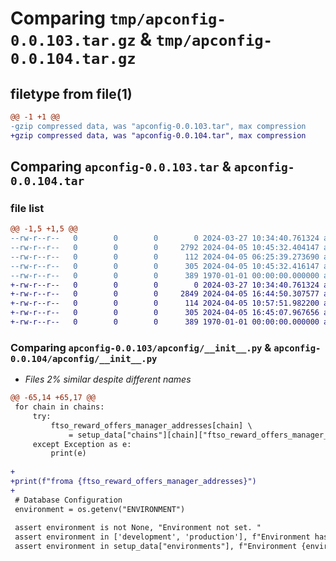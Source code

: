 # Comparing `tmp/apconfig-0.0.103.tar.gz` & `tmp/apconfig-0.0.104.tar.gz`

## filetype from file(1)

```diff
@@ -1 +1 @@
-gzip compressed data, was "apconfig-0.0.103.tar", max compression
+gzip compressed data, was "apconfig-0.0.104.tar", max compression
```

## Comparing `apconfig-0.0.103.tar` & `apconfig-0.0.104.tar`

### file list

```diff
@@ -1,5 +1,5 @@
--rw-r--r--   0        0        0        0 2024-03-27 10:34:40.761324 apconfig-0.0.103/README.md
--rw-r--r--   0        0        0     2792 2024-04-05 10:45:32.404147 apconfig-0.0.103/apconfig/__init__.py
--rw-r--r--   0        0        0      112 2024-04-05 06:25:39.273690 apconfig-0.0.103/apconfig/utilities.py
--rw-r--r--   0        0        0      305 2024-04-05 10:45:32.416147 apconfig-0.0.103/pyproject.toml
--rw-r--r--   0        0        0      389 1970-01-01 00:00:00.000000 apconfig-0.0.103/PKG-INFO
+-rw-r--r--   0        0        0        0 2024-03-27 10:34:40.761324 apconfig-0.0.104/README.md
+-rw-r--r--   0        0        0     2849 2024-04-05 16:44:50.307577 apconfig-0.0.104/apconfig/__init__.py
+-rw-r--r--   0        0        0      114 2024-04-05 10:57:51.982200 apconfig-0.0.104/apconfig/utilities.py
+-rw-r--r--   0        0        0      305 2024-04-05 16:45:07.967656 apconfig-0.0.104/pyproject.toml
+-rw-r--r--   0        0        0      389 1970-01-01 00:00:00.000000 apconfig-0.0.104/PKG-INFO
```

### Comparing `apconfig-0.0.103/apconfig/__init__.py` & `apconfig-0.0.104/apconfig/__init__.py`

 * *Files 2% similar despite different names*

```diff
@@ -65,14 +65,17 @@
 for chain in chains:
     try:
         ftso_reward_offers_manager_addresses[chain] \
             = setup_data["chains"][chain]["ftso_reward_offers_manager_address"]
     except Exception as e:
         print(e)
 
+
+print(f"froma {ftso_reward_offers_manager_addresses}")
+
 # Database Configuration
 environment = os.getenv("ENVIRONMENT")
 
 assert environment is not None, "Environment not set. "
 assert environment in ['development', 'production'], f"Environment has invalid value. Must be 'development' or 'production'."
 assert environment in setup_data["environments"], f"Environment {environment} not found in setup data. "
```


